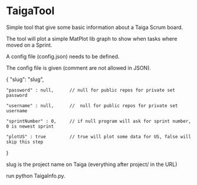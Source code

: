 # TaigaTool

Simple tool that give some basic information about a Taiga Scrum board.

The tool will plot a simple MatPlot lib graph to show when tasks where moved on a Sprint. 

A config file (config.json) needs to be defined.

The config file is given (comment are not allowed in JSON).

{
    "slug": "slug", 	
    
    "password" : null,		// null for public repos for private set password	
    
    "username" : null,		//  null for public repos for private set username	
    
    "sprintNumber" : 0,		// if null program will ask for sprint number, 0 is newest sprint		
    		
    "plotUS" : true			// true will plot some data for US, false will skip this step		
}


slug is the project name on Taiga (everything after project/ in the URL)

run python TaigaInfo.py.
